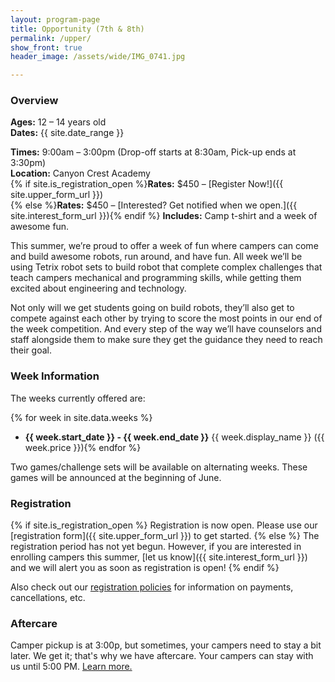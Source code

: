 ```yaml
---
layout: program-page
title: Opportunity (7th & 8th)
permalink: /upper/
show_front: true
header_image: /assets/wide/IMG_0741.jpg

---
```


### Overview
**Ages:** 12 – 14 years old  
**Dates:** {{ site.date_range }}

**Times:** 9:00am – 3:00pm (Drop-off starts at 8:30am, Pick-up ends at 3:30pm)  
**Location:** Canyon Crest Academy  
{% if site.is_registration_open %}**Rates:** $450 – [Register Now!]({{ site.upper_form_url }})  
{% else %}**Rates:** $450 – [Interested? Get notified when we open.]({{ site.interest_form_url }}){% endif %}
**Includes:** Camp t-shirt and a week of awesome fun.  

This summer, we’re proud to offer a week of fun where campers can come and build awesome robots, run around, and have fun. All week we’ll be using Tetrix robot sets to build robot that complete complex challenges that teach campers mechanical and programming skills, while getting them excited about engineering and technology.

Not only will we get students going on build robots, they’ll also get to compete against each other by trying to score the most points in our end of the week competition. And every step of the way we’ll have counselors and staff alongside them to make sure they get the guidance they need to reach their goal.

### Week Information
The weeks currently offered are:

{% for week in site.data.weeks %}
- **{{ week.start_date }} - {{ week.end_date }}** {{ week.display_name }} ({{ week.price }}){% endfor %}

Two games/challenge sets will be available on alternating weeks. These games will be announced at the beginning of June.

### Registration
{% if site.is_registration_open %}
Registration is now open. Please use our [registration form]({{ site.upper_form_url }}) to get started.
{% else %}
The registration period has not yet begun. However, if you are interested in enrolling campers this summer, [let us know]({{ site.interest_form_url }}) and we will alert you as soon as registration is open!
{% endif %}

Also check out our [registration policies](/camp/about/registration) for information on payments, cancellations, etc.

### Aftercare
Camper pickup is at 3:00p, but sometimes, your campers need to stay a bit later. We get it; that's why we have aftercare. Your campers can stay with us until 5:00 PM. [Learn more.](/camp/aftercare/)
